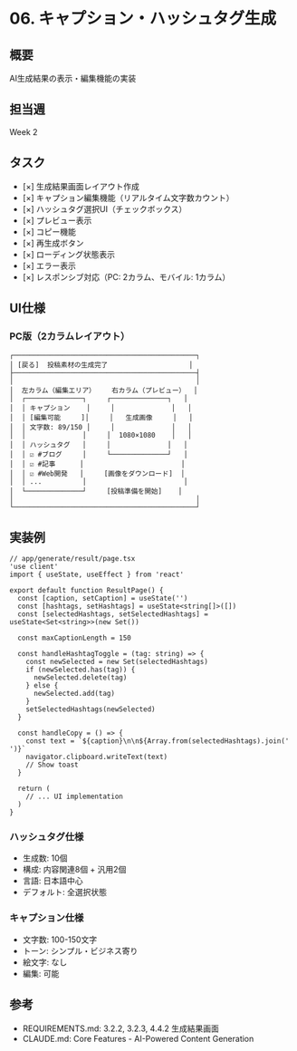 # 06. キャプション・ハッシュタグ生成

## 概要
AI生成結果の表示・編集機能の実装

## 担当週
Week 2

## タスク

- [×] 生成結果画面レイアウト作成
- [×] キャプション編集機能（リアルタイム文字数カウント）
- [×] ハッシュタグ選択UI（チェックボックス）
- [×] プレビュー表示
- [×] コピー機能
- [×] 再生成ボタン
- [×] ローディング状態表示
- [×] エラー表示
- [×] レスポンシブ対応（PC: 2カラム、モバイル: 1カラム）

## UI仕様

### PC版（2カラムレイアウト）
```
┌─────────────────────────────────────────────┐
│ [戻る]  投稿素材の生成完了                    │
├─────────────────────────────────────────────┤
│                                             │
│  左カラム（編集エリア）    右カラム（プレビュー）  │
│  ┌──────────────┐     ┌──────────────┐   │
│  │ キャプション    │     │              │   │
│  │ [編集可能     ]│     │   生成画像     │   │
│  │ 文字数: 89/150 │     │              │   │
│  │              │     │  1080×1080    │   │
│  │ ハッシュタグ   │     │              │   │
│  │ ☑ #ブログ     │     └──────────────┘   │
│  │ ☑ #記事      │                        │
│  │ ☑ #Web開発   │     [画像をダウンロード]  │
│  │ ...          │                        │
│  └──────────────┘     [投稿準備を開始]    │
│                                             │
└─────────────────────────────────────────────┘
```

## 実装例

```tsx
// app/generate/result/page.tsx
'use client'
import { useState, useEffect } from 'react'

export default function ResultPage() {
  const [caption, setCaption] = useState('')
  const [hashtags, setHashtags] = useState<string[]>([])
  const [selectedHashtags, setSelectedHashtags] = useState<Set<string>>(new Set())

  const maxCaptionLength = 150

  const handleHashtagToggle = (tag: string) => {
    const newSelected = new Set(selectedHashtags)
    if (newSelected.has(tag)) {
      newSelected.delete(tag)
    } else {
      newSelected.add(tag)
    }
    setSelectedHashtags(newSelected)
  }

  const handleCopy = () => {
    const text = `${caption}\n\n${Array.from(selectedHashtags).join(' ')}`
    navigator.clipboard.writeText(text)
    // Show toast
  }

  return (
    // ... UI implementation
  )
}
```

### ハッシュタグ仕様
- 生成数: 10個
- 構成: 内容関連8個 + 汎用2個
- 言語: 日本語中心
- デフォルト: 全選択状態

### キャプション仕様
- 文字数: 100-150文字
- トーン: シンプル・ビジネス寄り
- 絵文字: なし
- 編集: 可能

## 参考
- REQUIREMENTS.md: 3.2.2, 3.2.3, 4.4.2 生成結果画面
- CLAUDE.md: Core Features - AI-Powered Content Generation
